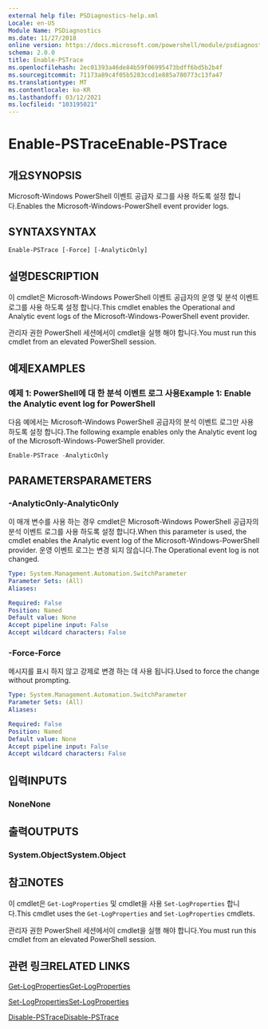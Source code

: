 ```yaml
---
external help file: PSDiagnostics-help.xml
Locale: en-US
Module Name: PSDiagnostics
ms.date: 11/27/2018
online version: https://docs.microsoft.com/powershell/module/psdiagnostics/enable-pstrace?view=powershell-5.1&WT.mc_id=ps-gethelp
schema: 2.0.0
title: Enable-PSTrace
ms.openlocfilehash: 2ec01393a46de84b59f06995473bdff6bd5b2b4f
ms.sourcegitcommit: 71173a89c4f05b5283ccd1e885a780773c13fa47
ms.translationtype: MT
ms.contentlocale: ko-KR
ms.lasthandoff: 03/12/2021
ms.locfileid: "103195021"
---
```

# <span data-ttu-id="2b8e7-102">Enable-PSTrace</span><span class="sxs-lookup"><span data-stu-id="2b8e7-102">Enable-PSTrace</span></span>

## <span data-ttu-id="2b8e7-103">개요</span><span class="sxs-lookup"><span data-stu-id="2b8e7-103">SYNOPSIS</span></span>
<span data-ttu-id="2b8e7-104">Microsoft-Windows PowerShell 이벤트 공급자 로그를 사용 하도록 설정 합니다.</span><span class="sxs-lookup"><span data-stu-id="2b8e7-104">Enables the Microsoft-Windows-PowerShell event provider logs.</span></span>

## <span data-ttu-id="2b8e7-105">SYNTAX</span><span class="sxs-lookup"><span data-stu-id="2b8e7-105">SYNTAX</span></span>

```
Enable-PSTrace [-Force] [-AnalyticOnly]
```

## <span data-ttu-id="2b8e7-106">설명</span><span class="sxs-lookup"><span data-stu-id="2b8e7-106">DESCRIPTION</span></span>

<span data-ttu-id="2b8e7-107">이 cmdlet은 Microsoft-Windows PowerShell 이벤트 공급자의 운영 및 분석 이벤트 로그를 사용 하도록 설정 합니다.</span><span class="sxs-lookup"><span data-stu-id="2b8e7-107">This cmdlet enables the Operational and Analytic event logs of the Microsoft-Windows-PowerShell event provider.</span></span>

<span data-ttu-id="2b8e7-108">관리자 권한 PowerShell 세션에서이 cmdlet을 실행 해야 합니다.</span><span class="sxs-lookup"><span data-stu-id="2b8e7-108">You must run this cmdlet from an elevated PowerShell session.</span></span>

## <span data-ttu-id="2b8e7-109">예제</span><span class="sxs-lookup"><span data-stu-id="2b8e7-109">EXAMPLES</span></span>

### <span data-ttu-id="2b8e7-110">예제 1: PowerShell에 대 한 분석 이벤트 로그 사용</span><span class="sxs-lookup"><span data-stu-id="2b8e7-110">Example 1: Enable the Analytic event log for PowerShell</span></span>

<span data-ttu-id="2b8e7-111">다음 예에서는 Microsoft-Windows PowerShell 공급자의 분석 이벤트 로그만 사용 하도록 설정 합니다.</span><span class="sxs-lookup"><span data-stu-id="2b8e7-111">The following example enables only the Analytic event log of the Microsoft-Windows-PowerShell provider.</span></span>

```powershell
Enable-PSTrace -AnalyticOnly
```

## <span data-ttu-id="2b8e7-112">PARAMETERS</span><span class="sxs-lookup"><span data-stu-id="2b8e7-112">PARAMETERS</span></span>

### <span data-ttu-id="2b8e7-113">-AnalyticOnly</span><span class="sxs-lookup"><span data-stu-id="2b8e7-113">-AnalyticOnly</span></span>

<span data-ttu-id="2b8e7-114">이 매개 변수를 사용 하는 경우 cmdlet은 Microsoft-Windows PowerShell 공급자의 분석 이벤트 로그를 사용 하도록 설정 합니다.</span><span class="sxs-lookup"><span data-stu-id="2b8e7-114">When this parameter is used, the cmdlet enables the Analytic event log of the Microsoft-Windows-PowerShell provider.</span></span> <span data-ttu-id="2b8e7-115">운영 이벤트 로그는 변경 되지 않습니다.</span><span class="sxs-lookup"><span data-stu-id="2b8e7-115">The Operational event log is not changed.</span></span>

```yaml
Type: System.Management.Automation.SwitchParameter
Parameter Sets: (All)
Aliases:

Required: False
Position: Named
Default value: None
Accept pipeline input: False
Accept wildcard characters: False
```

### <span data-ttu-id="2b8e7-116">-Force</span><span class="sxs-lookup"><span data-stu-id="2b8e7-116">-Force</span></span>

<span data-ttu-id="2b8e7-117">메시지를 표시 하지 않고 강제로 변경 하는 데 사용 됩니다.</span><span class="sxs-lookup"><span data-stu-id="2b8e7-117">Used to force the change without prompting.</span></span>

```yaml
Type: System.Management.Automation.SwitchParameter
Parameter Sets: (All)
Aliases:

Required: False
Position: Named
Default value: None
Accept pipeline input: False
Accept wildcard characters: False
```

## <span data-ttu-id="2b8e7-118">입력</span><span class="sxs-lookup"><span data-stu-id="2b8e7-118">INPUTS</span></span>

### <span data-ttu-id="2b8e7-119">None</span><span class="sxs-lookup"><span data-stu-id="2b8e7-119">None</span></span>

## <span data-ttu-id="2b8e7-120">출력</span><span class="sxs-lookup"><span data-stu-id="2b8e7-120">OUTPUTS</span></span>

### <span data-ttu-id="2b8e7-121">System.Object</span><span class="sxs-lookup"><span data-stu-id="2b8e7-121">System.Object</span></span>

## <span data-ttu-id="2b8e7-122">참고</span><span class="sxs-lookup"><span data-stu-id="2b8e7-122">NOTES</span></span>

<span data-ttu-id="2b8e7-123">이 cmdlet은 `Get-LogProperties` 및 cmdlet을 사용 `Set-LogProperties` 합니다.</span><span class="sxs-lookup"><span data-stu-id="2b8e7-123">This cmdlet uses the `Get-LogProperties` and `Set-LogProperties` cmdlets.</span></span>

<span data-ttu-id="2b8e7-124">관리자 권한 PowerShell 세션에서이 cmdlet을 실행 해야 합니다.</span><span class="sxs-lookup"><span data-stu-id="2b8e7-124">You must run this cmdlet from an elevated PowerShell session.</span></span>

## <span data-ttu-id="2b8e7-125">관련 링크</span><span class="sxs-lookup"><span data-stu-id="2b8e7-125">RELATED LINKS</span></span>

[<span data-ttu-id="2b8e7-126">Get-LogProperties</span><span class="sxs-lookup"><span data-stu-id="2b8e7-126">Get-LogProperties</span></span>](Get-LogProperties.md)

[<span data-ttu-id="2b8e7-127">Set-LogProperties</span><span class="sxs-lookup"><span data-stu-id="2b8e7-127">Set-LogProperties</span></span>](Set-LogProperties.md)

[<span data-ttu-id="2b8e7-128">Disable-PSTrace</span><span class="sxs-lookup"><span data-stu-id="2b8e7-128">Disable-PSTrace</span></span>](Disable-PSTrace.md)
